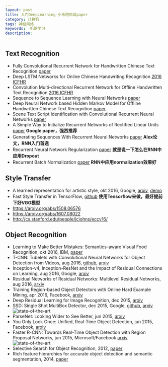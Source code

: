 ```yaml
---
layout: post
title: 入门DeepLearning-小乐陪你读paper
category: 计算机
tags: 神经网络
keywords:  机器学习
description: 
---
```





## Text Recognition     
*  Fully Convolutional Recurrent Network for Handwritten Chinese Text Recognition [paper](https://arxiv.org/abs/1604.04953)       
*  Deep LSTM Networks for Online Chinese Handwriting Recognition  [2016 ICFHR](http://www.nlpr.ia.ac.cn/icfhr2016/)       
*  Convolution Multi-directional Recurrent Network for Offline Handwritten Text Recognition   [2016 ICFHR](http://www.nlpr.ia.ac.cn/icfhr2016/)     
*  Sequence to Sequence Learning with Neural Networks [paper](http://papers.nips.cc/paper/5346-sequence-to-sequence-learning-with-neural-networks.pdf)     
* Deep Neural Network based Hidden Markov Model for Offline Handwritten Chinese Text Recognition [paper](http://www.nlpr.ia.ac.cn/icfhr2016/program.htm)       
* Scene Text Script Identification with Convolutional Recurrent Neural Networks [paper](http://www.nlpr.ia.ac.cn/icfhr2016/program.htm)        
* A Simple Way to Initialize Recurrent Networks of Rectified Linear Units [paper](https://arxiv.org/abs/1504.00941) **Google paper，强烈推荐**     
* Generating Sequences With Recurrent Neural Networks [paper](https://arxiv.org/abs/1308.0850) **Alex论文，RNN入门首选**    
* Recurrent Neural Network Regularization [paper](https://arxiv.org/abs/1409.2329) **就是说一下怎么在RNN中应用Dropout**     
* Recurrent Batch Normalization [paper](https://arxiv.org/abs/1603.09025) **RNN中应用normalization效果好**      

## Style Transfer
* A learned representation for artistic style, okt 2016, Google, [arxiv](https://arxiv.org/pdf/1610.07629v1.pdf), [demo](https://magenta.tensorflow.org/2016/11/01/multistyle-pastiche-generator/)
* Fast Style Transfer in TensorFlow, [github](https://github.com/lengstrom/fast-style-transfer/) **使用Tensorflow来做，最好提前下好VGG模型**    
* https://arxiv.org/abs/1508.06576
* https://arxiv.org/abs/1607.08022
* http://cs.stanford.edu/people/jcjohns/eccv16/


## Object Recognition
* Learning to Make Better Mistakes: Semantics-aware Visual Food Recognition, okt 2016, IBM, [paper](http://delivery.acm.org/10.1145/2970000/2967205/p172-wu.pdf)
* T-CNN: Tubelets with Convolutional Neural Networks for Object Detection from Videos, aug 2016, [github](https://github.com/myfavouritekk/T-CNN), [arxiv](https://arxiv.org/pdf/1604.02532v3)
* Inception-v4, Inception-ResNet and the Impact of Residual Connections on Learning, aug 2016, Google, [arxiv](https://arxiv.org/pdf/1602.07261.pdf)
* Residual Networks of Residual Networks: Multilevel Residual Networks, aug 2016, [arxiv](https://arxiv.org/pdf/1608.02908v1)
* Training Region-based Object Detectors with Online Hard Example Mining, apr 2016, Facebook, [arxiv](https://arxiv.org/pdf/1604.03540v1)
* Deep Residual Learning for Image Recognition, dec 2015, [arxiv](https://arxiv.org/pdf/1512.03385v1)
* SSD: Single Shot MultiBox Detector, dec 2015, Google, [github](https://github.com/weiliu89/caffe/tree/ssd), [arxiv](https://arxiv.org/pdf/1512.02325v2) ![state-of-the-art](https://img.shields.io/badge/style-state_of_the_art-green.svg?style=flat&label=paper)
* ParseNet: Looking Wider to See Better, jun 2015, [arxiv](https://arxiv.org/pdf/1506.04579v2.pdf)
* You Only Look Once: Unified, Real-Time Object Detection, jun 2015, Facebook, [arxiv](https://arxiv.org/pdf/1506.02640v5)
* Faster R-CNN: Towards Real-Time Object Detection with Region Proposal Networks, jun 2015, Microsoft/Facebook [arxiv](https://arxiv.org/pdf/1506.01497v3.pdf) ![state-of-the-art](https://img.shields.io/badge/style-state_of_the_art-green.svg?style=flat&label=paper)
* Selective Search for Object Recognition, 2012, [paper](https://pdfs.semanticscholar.org/6a65/f9abad1022c7df2c75b819f48251aac23ae8.pdf)
* Rich feature hierarchies for accurate object detection and semantic segmentation, 2014, [paper](http://www.cv-foundation.org/openaccess/content_cvpr_2014/papers/Girshick_Rich_Feature_Hierarchies_2014_CVPR_paper.pdf)
